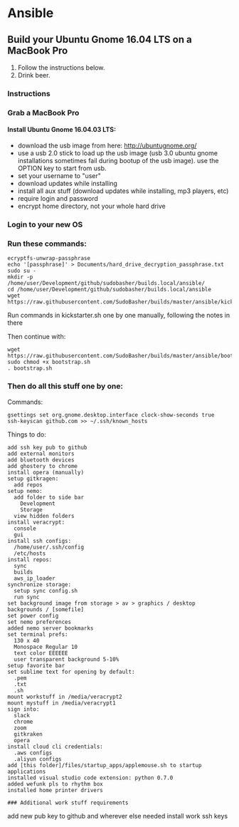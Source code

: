 # Ansible

## Build your Ubuntu Gnome 16.04 LTS on a MacBook Pro

1. Follow the instructions below.
2. Drink beer.

### Instructions

### Grab a MacBook Pro

#### Install Ubuntu Gnome 16.04.03 LTS:

  - download the usb image from here: http://ubuntugnome.org/
  - use a usb 2.0 stick to load up the usb image (usb 3.0 ubuntu gnome installations sometimes fail during bootup of the usb image). use the OPTION key to start from usb.
  - set your username to "user"
  - download updates while installing
  - install all aux stuff (download updates while installing, mp3 players, etc)
  - require login and password
  - encrypt home directory, not your whole hard drive

### Login to your new OS

### Run these commands:

```
ecryptfs-unwrap-passphrase
echo '[passphrase]' > Documents/hard_drive_decryption_passphrase.txt
sudo su -
mkdir -p /home/user/Development/github/sudobasher/builds.local/ansible/
cd /home/user/Development/github/sudobasher/builds.local/ansible
wget https://raw.githubusercontent.com/SudoBasher/builds/master/ansible/kickstarter.sh
```

Run commands in kickstarter.sh one by one manually, following the notes in there

Then continue with:

```
wget https://raw.githubusercontent.com/SudoBasher/builds/master/ansible/bootstrap.sh
sudo chmod +x bootstrap.sh
. bootstrap.sh
```

### Then do all this stuff one by one:

Commands:
```
gsettings set org.gnome.desktop.interface clock-show-seconds true
ssh-keyscan github.com >> ~/.ssh/known_hosts
```

Things to do:
```
add ssh key pub to github
add external monitors
add bluetooth devices
add ghostery to chrome
install opera (manually)
setup gitkragen:
  add repos
setup nemo:
  add folder to side bar
    Development
    Storage
  view hidden folders
install veracrypt:
  console
  gui
install ssh configs:
  /home/user/.ssh/config
  /etc/hosts
install repos:
  sync
  builds
  aws_ip_loader
synchronize storage:
  setup sync config.sh
  run sync
set background image from storage > av > graphics / desktop backgrounds / [somefile]
set power config
set nemo preferences
added nemo server bookmarks
set terminal prefs:
  130 x 40
  Monospace Regular 10
  text color EEEEEE
  user transparent background 5-10%
setup favorite bar
set sublime text for opening by default:
  .pem
  .txt
  .sh
mount workstuff in /media/veracrypt2
mount mystuff in /media/veracrypt1
sign into:
  slack
  chrome
  zoom
  gitkraken
  opera
install cloud cli credentials:
  .aws configs
  .aliyun configs
add [this folder]/files/startup_apps/applemouse.sh to startup applications
installed visual studio code extension: python 0.7.0
added wefunk pls to rhythm box
installed home printer drivers

### Additional work stuff requirements

```
add new pub key to github and wherever else needed
install work ssh keys
```